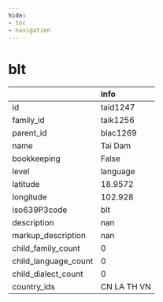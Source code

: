 ```yaml
---
hide:
- toc
- navigation
---
```

# blt
|                      | info        |
|:---------------------|:------------|
| id                   | taid1247    |
| family_id            | taik1256    |
| parent_id            | blac1269    |
| name                 | Tai Dam     |
| bookkeeping          | False       |
| level                | language    |
| latitude             | 18.9572     |
| longitude            | 102.928     |
| iso639P3code         | blt         |
| description          | nan         |
| markup_description   | nan         |
| child_family_count   | 0           |
| child_language_count | 0           |
| child_dialect_count  | 0           |
| country_ids          | CN LA TH VN |